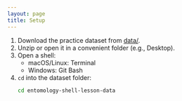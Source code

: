 ```yaml
---
layout: page
title: Setup
---
```


1. Download the practice dataset from [data/](data/).
2. Unzip or open it in a convenient folder (e.g., Desktop).
3. Open a shell:
   - macOS/Linux: Terminal
   - Windows: Git Bash
4. `cd` into the dataset folder:
   ```bash
   cd entomology-shell-lesson-data
   ```
